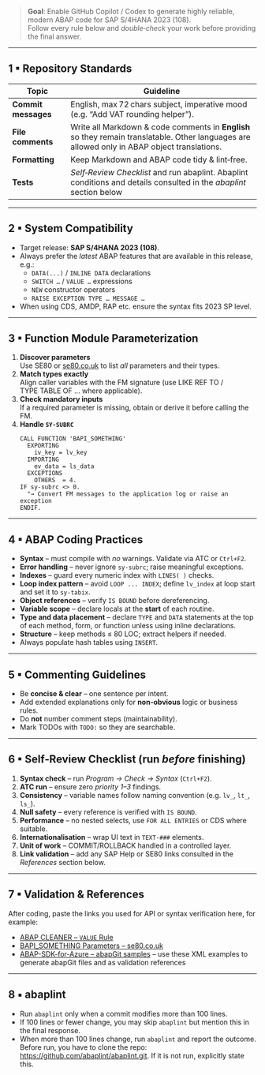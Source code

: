 > **Goal**: Enable GitHub Copilot / Codex to generate highly reliable, modern ABAP code for SAP S/4HANA 2023 (108).  
> Follow every rule below and *double‑check* your work before providing the final answer.

---

## 1 ▪ Repository Standards
| Topic | Guideline |
|-------|-----------|
| **Commit messages** | English, max 72 chars subject, imperative mood (e.g. “Add VAT rounding helper”). |
| **File comments** | Write all Markdown & code comments in **English** so they remain translatable. Other languages are allowed only in ABAP object translations. |
| **Formatting** | Keep Markdown and ABAP code tidy & lint‑free. |
| **Tests** |*Self‑Review Checklist* and run abaplint. Abaplint conditions and details consulted in the *abaplint* section below |

---

## 2 ▪ System Compatibility
* Target release: **SAP S/4HANA 2023 (108)**.  
* Always prefer the *latest* ABAP features that are available in this release, e.g.:
  * `DATA(...)` / `INLINE DATA` declarations  
  * `SWITCH …` / `VALUE …` expressions  
  * `NEW` constructor operators  
  * `RAISE EXCEPTION TYPE … MESSAGE …`  
* When using CDS, AMDP, RAP etc. ensure the syntax fits 2023 SP level.

---

## 3 ▪ Function Module Parameterization
1. **Discover parameters**  
   Use SE80 or [se80.co.uk](https://www.se80.co.uk/) to list *all* parameters and their types.
2. **Match types exactly**  
   Align caller variables with the FM signature (use LIKE REF TO / TYPE TABLE OF … where applicable).
3. **Check mandatory inputs**  
   If a required parameter is missing, obtain or derive it before calling the FM.
4. **Handle `SY‑SUBRC`**  
   ```abap
   CALL FUNCTION 'BAPI_SOMETHING'
     EXPORTING
       iv_key = lv_key
     IMPORTING
       ev_data = ls_data
     EXCEPTIONS
       OTHERS  = 4.
   IF sy-subrc <> 0.
     "→ Convert FM messages to the application log or raise an exception
   ENDIF.
   ```

---

## 4 ▪ ABAP Coding Practices
* **Syntax** – must compile with *no* warnings. Validate via ATC or `Ctrl+F2`.
* **Error handling** – never ignore `sy‑subrc`; raise meaningful exceptions.
* **Indexes** – guard every numeric index with `LINES( )` checks.
* **Loop index pattern** – avoid `LOOP ... INDEX`; define `lv_index` at loop start and set it to `sy-tabix`.
* **Object references** – verify `IS BOUND` before dereferencing.
* **Variable scope** – declare locals at the **start** of each routine.
* **Type and data placement** – declare `TYPE` and `DATA` statements at the top of each method, form, or function unless using inline declarations.
* **Structure** – keep methods ≤ 80 LOC; extract helpers if needed.
* Always populate hash tables using `INSERT`.

---

## 5 ▪ Commenting Guidelines
* Be **concise & clear** – one sentence per intent.
* Add extended explanations only for **non‑obvious** logic or business rules.
* Do **not** number comment steps (maintainability).
* Mark TODOs with `TODO:` so they are searchable.

---

## 6 ▪ Self‑Review Checklist (run *before* finishing)
1. **Syntax check** – run *Program → Check → Syntax* (`Ctrl+F2`).
2. **ATC run** – ensure zero *priority 1–3* findings.
3. **Consistency** – variable names follow naming convention (e.g. `lv_`, `lt_`, `ls_`).
4. **Null safety** – every reference is verified with `IS BOUND`.
5. **Performance** – no nested selects, use `FOR ALL ENTRIES` or CDS where suitable.
6. **Internationalisation** – wrap UI text in `TEXT‑###` elements.
7. **Unit of work** – COMMIT/ROLLBACK handled in a controlled layer.
8. **Link validation** – add any SAP Help or SE80 links consulted in the *References* section below.

---

## 7 ▪ Validation & References
After coding, paste the links you used for API or syntax verification here, for example:

* [ABAP CLEANER – `VALUE` Rule](https://github.com/SAP/abap-cleaner/tree/main/docs/rules/)
* [BAPI_SOMETHING Parameters – se80.co.uk](https://www.se80.co.uk/sapfunctionmodules/?name=BAPI_SOMETHING)
* [ABAP-SDK-for-Azure – abapGit samples](https://github.com/microsoft/ABAP-SDK-for-Azure) – use these XML examples to generate abapGit files and as validation references

---

## 8 ▪ abaplint
* Run `abaplint` only when a commit modifies more than 100 lines.
* If 100 lines or fewer change, you may skip `abaplint` but mention this in the final response.
* When more than 100 lines change, run `abaplint` and report the outcome. Before run, you have to clone the repo: https://github.com/abaplint/abaplint.git. If it is not run, explicitly state this.


